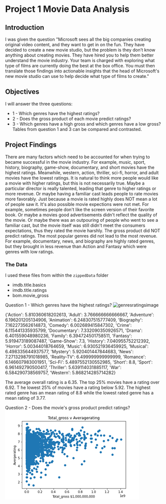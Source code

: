 # Project 1 Movie Data Analysis

## Introduction

I was given the question "Microsoft sees all the big companies creating original video content, and they want to get in on the fun. They have decided to create a new movie studio, but the problem is they don’t know anything about creating movies. They have hired you to help them better understand the movie industry. Your team is charged with exploring what type of films are currently doing the best at the box office. You must then translate those findings into actionable insights that the head of Microsoft's new movie studio can use to help decide what type of films to create."

## Objectives

I will answer the three questions:
* 1 - Which genres have the highest ratings?
* 2 - Does the gross product of each movie predict ratings?
* 3 - Which genres have a high gross and which genres have a low gross?
Tables from question 1 and 3 can be compared and contrasted.

## Project Findings

There are many factors which need to be accounted for when trying to became successful in the movie industry. For example, music, sport, history, biography, game-show, documentary, and short movies have the highest ratings. Meanwhile, western, action, thriller, sci-fi, horror, and adult movies have the lowest ratings. It is natural to think more people would like a movie with higher ratings, but this is not necessarily true. Maybe a particular director is really talented, leading that genre to higher ratings or more revenue. Or maybe having a familiar cast leads people to rate movies more favorably. Just because a movie is rated highly does NOT mean a lot of people saw it. It's also possible movie expections were not met. For example, sometimes people don't like the screen version of their favorite book. Or maybe a movies good advertisements didn't reflect the quality of the movie. Or maybe there was an outpouring of people who went to see a familiar cast, but the movie itself was still didn't meet the consumers expectations, thus they rated the movie harshly. The gross product did NOT predict ratings. The most popular genres did not lead to the most revenue. For example, documentary, news, and biography are highly rated genres, but they brought in less revenue than Action and Fantasy which were genres with low ratings.

### The Data

I used these files from within the `zippedData` folder

* imdb.title.basics
* imdb.title.ratings
* bom.movie_gross

Question 1 - Which genres have the highest ratings?
![genresratingsimage](genres.png)

{'Action': 5.810360618202613, 'Adult': 3.766666666666667, 'Adventure': 6.196201205134906, 'Animation': 6.248307515777409, 'Biography': 7.162273562614873, 'Comedy': 6.002689415847302, 'Crime': 6.115441335935799, 'Documentary': 7.332090350926571, 'Drama': 6.401559048980236, 'Family': 6.394724501758511, 'Fantasy': 5.919473189087487, 'Game-Show': 7.3, 'History': 7.040955752212392, 'Horror': 5.00344018764659, 'Music': 6.930521936459925, 'Musical': 6.498335644937577, 'Mystery': 5.920401447844683, 'News': 7.2713298791018985, 'Reality-TV': 6.499999999999999, 'Romance': 6.146607983001951, 'Sci-Fi': 5.4897552130552985, 'Short': 8.8, 'Sport': 6.961492790500417, 'Thriller': 5.639114031885117, 'War': 6.584290738569757, 'Western': 5.868214285714282}

The average overall rating is a 6.35. 
The top 25% movies have a rating over 6.92. T
he lowest 25% of movies have a rating below 5.92. 
The highest rated genre has an mean rating of 8.8 while the lowest rated genre has a mean rating of 3.77.

Question 2 - Does the movie's gross product predict ratings?
![grossratings](totalGrossRatingScatter.png)
